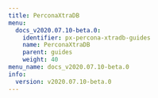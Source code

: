 ```yaml
---
title: PerconaXtraDB
menu:
  docs_v2020.07.10-beta.0:
    identifier: px-percona-xtradb-guides
    name: PerconaXtraDB
    parent: guides
    weight: 40
menu_name: docs_v2020.07.10-beta.0
info:
  version: v2020.07.10-beta.0
---
```


